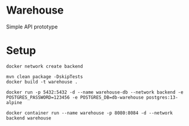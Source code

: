 # Warehouse

Simple API prototype 

# Setup
    docker network create backend
    
    mvn clean package -DskipTests
    docker build -t warehouse .
    
    docker run -p 5432:5432 -d --name warehouse-db --network backend -e POSTGRES_PASSWORD=123456 -e POSTGRES_DB=db-warehouse postgres:13-alpine
    
    docker container run --name warehouse -p 8080:8084 -d --network backend warehouse


